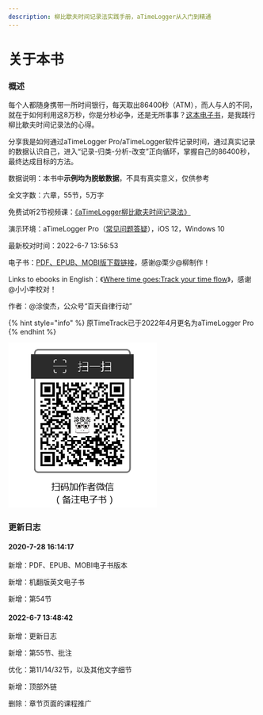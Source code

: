 ```yaml
---
description: 柳比歇夫时间记录法实践手册，aTimeLogger从入门到精通
---
```


# 关于本书

### 概述

每个人都随身携带一所时间银行，每天取出86400秒（ATM），而人与人的不同，就在于如何利用这8万秒，你是分秒必争，还是无所事事？[这本电子书](https://shijian.tujunjie.com/)，是我践行柳比歇夫时间记录法的心得。

分享我是如何通过aTimeLogger Pro/aTimeLogger软件记录时间，通过真实记录的数据认识自己，进入“记录-归类-分析-改变”正向循环，掌握自己的86400秒，最终达成目标的方法。

数据说明：本书中**示例均为脱敏数据**，不具有真实意义，仅供参考

全文字数：六章，55节，5万字

免费试听2节视频课：[《aTimeLogger柳比歇夫时间记录法》](https://study.163.com/course/courseMain.htm?courseId=1209678842\&share=2\&shareId=400000000640077)

演示环境：aTimeLogger Pro（[常见问题答疑](https://shijian.tujunjie.com/ch06/ch06.47)），iOS 12，Windows 10

最新校对时间：2022-6-7 13:56:53

电子书：[PDF、EPUB、MOBI版下载链接](https://share.weiyun.com/5rv9h5Y)，感谢@栗少@柳制作！

Links to ebooks in English：《[Where time goes:Track your time flow](https://en.shijian.tujunjie.com/)》，感谢@小小李校对！

作者：@涂俊杰，公众号“百天自律行动”

{% hint style="info" %}
原TimeTrack已于2022年4月更名为aTimeLogger Pro
{% endhint %}

![](.gitbook/assets/about-1.png)

### 更新日志

#### 2020-7-28 16:14:17

新增：PDF、EPUB、MOBI电子书版本

新增：机翻版英文电子书

新增：第54节

#### 2022-6-7 13:48:42

新增：更新日志

新增：第55节、批注

优化：第11/14/32节，以及其他文字细节

新增：顶部外链

删除：章节页面的课程推广
